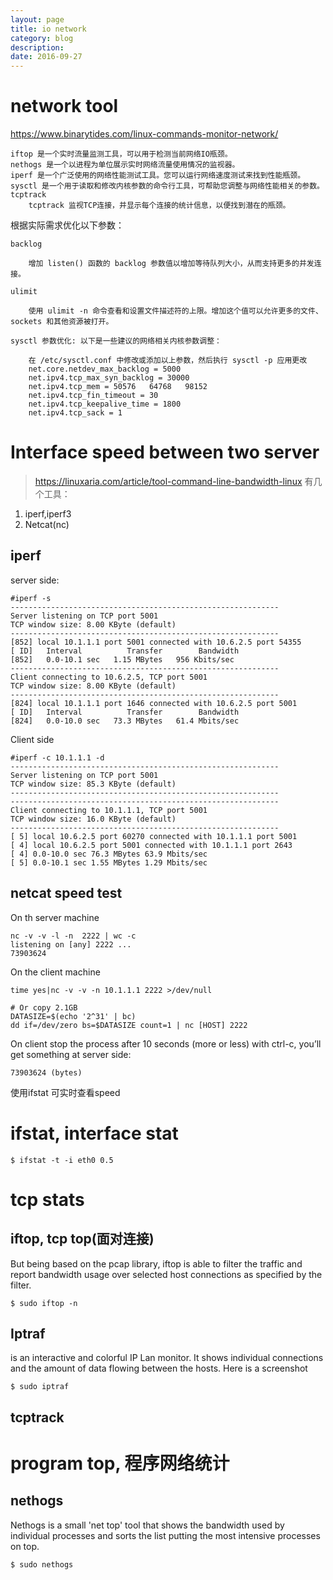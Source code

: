 ```yaml
---
layout: page
title: io network
category: blog
description: 
date: 2016-09-27
---
```

# network tool
https://www.binarytides.com/linux-commands-monitor-network/


    iftop 是一个实时流量监测工具，可以用于检测当前网络IO瓶颈。
    nethogs 是一个以进程为单位展示实时网络流量使用情况的监视器。
    iperf 是一个广泛使用的网络性能测试工具。您可以运行网络速度测试来找到性能瓶颈。
    sysctl 是一个用于读取和修改内核参数的命令行工具，可帮助您调整与网络性能相关的参数。
    tcptrack 
        tcptrack 监视TCP连接，并显示每个连接的统计信息，以便找到潜在的瓶颈。

根据实际需求优化以下参数：

    backlog

        增加 listen() 函数的 backlog 参数值以增加等待队列大小，从而支持更多的并发连接。

    ulimit

        使用 ulimit -n 命令查看和设置文件描述符的上限。增加这个值可以允许更多的文件、sockets 和其他资源被打开。

    sysctl 参数优化: 以下是一些建议的网络相关内核参数调整：

        在 /etc/sysctl.conf 中修改或添加以上参数，然后执行 sysctl -p 应用更改
        net.core.netdev_max_backlog = 5000
        net.ipv4.tcp_max_syn_backlog = 30000
        net.ipv4.tcp_mem = 50576   64768   98152
        net.ipv4.tcp_fin_timeout = 30
        net.ipv4.tcp_keepalive_time = 1800
        net.ipv4.tcp_sack = 1

# Interface speed between two server
> https://linuxaria.com/article/tool-command-line-bandwidth-linux
有几个工具：
1. iperf,iperf3
2. Netcat(nc)

## iperf
server side:

    #iperf -s
    ------------------------------------------------------------
    Server listening on TCP port 5001
    TCP window size: 8.00 KByte (default)
    ------------------------------------------------------------
    [852] local 10.1.1.1 port 5001 connected with 10.6.2.5 port 54355
    [ ID]   Interval          Transfer        Bandwidth
    [852]   0.0-10.1 sec   1.15 MBytes   956 Kbits/sec
    ------------------------------------------------------------
    Client connecting to 10.6.2.5, TCP port 5001
    TCP window size: 8.00 KByte (default)
    ------------------------------------------------------------
    [824] local 10.1.1.1 port 1646 connected with 10.6.2.5 port 5001
    [ ID]   Interval          Transfer        Bandwidth
    [824]   0.0-10.0 sec   73.3 MBytes   61.4 Mbits/sec

Client side

    #iperf -c 10.1.1.1 -d
    ------------------------------------------------------------
    Server listening on TCP port 5001
    TCP window size: 85.3 KByte (default)
    ------------------------------------------------------------
    ------------------------------------------------------------
    Client connecting to 10.1.1.1, TCP port 5001
    TCP window size: 16.0 KByte (default)
    ------------------------------------------------------------
    [ 5] local 10.6.2.5 port 60270 connected with 10.1.1.1 port 5001
    [ 4] local 10.6.2.5 port 5001 connected with 10.1.1.1 port 2643
    [ 4] 0.0-10.0 sec 76.3 MBytes 63.9 Mbits/sec
    [ 5] 0.0-10.1 sec 1.55 MBytes 1.29 Mbits/sec

## netcat speed test
On th server machine

    nc -v -v -l -n  2222 | wc -c
    listening on [any] 2222 ...
    73903624

On the client machine

    time yes|nc -v -v -n 10.1.1.1 2222 >/dev/null

    # Or copy 2.1GB
    DATASIZE=$(echo '2^31' | bc)
    dd if=/dev/zero bs=$DATASIZE count=1 | nc [HOST] 2222

On client stop the process  after 10 seconds (more or less) with ctrl-c, you’ll get something at server side:

    73903624 (bytes)

使用ifstat 可实时查看speed

# ifstat, interface stat

    $ ifstat -t -i eth0 0.5

# tcp stats
## iftop, tcp top(面对连接)
But being based on the pcap library, iftop is able to filter the traffic and report bandwidth usage over selected host connections as specified by the filter.

    $ sudo iftop -n

## Iptraf
 is an interactive and colorful IP Lan monitor. It shows individual connections and the amount of data flowing between the hosts. Here is a screenshot

    $ sudo iptraf

## tcptrack

# program top, 程序网络统计
## nethogs
Nethogs is a small 'net top' tool that shows the bandwidth used by individual processes and sorts the list putting the most intensive processes on top.

    $ sudo nethogs
